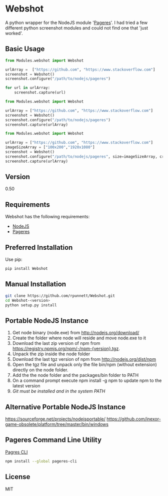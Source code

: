 # Webshot

A python wrapper for the NodeJS module '[Pageres]'. I had tried a few different python screenshot modules and could not find one that 'just worked'.


Basic Usage
----
```python
from Modules.webshot import Webshot

urlArray =  ["https://github.com", "https://www.stackoverflow.com"]
screenshot = Webshot()
screenshot.configure("/path/to/nodejs/pageres")

for url in urlArray:
    screenshot.capture(url)
```

```python
from Modules.webshot import Webshot

urlArray = ["https://github.com", "https://www.stackoverflow.com"]
screenshot = Webshot()
screenshot.configure("/path/to/nodejs/pageres")
screenshot.capture(urlArray)
```

```python
from Modules.webshot import Webshot

urlArray = ["https://github.com", "https://www.stackoverflow.com"]
imageSizeArray = ["100x200","1920x1080"]
screenshot = Webshot()
screenshot.configure("/path/to/nodejs/pageres", size=imageSizeArray, crop=True, imageFormat="jpg")
screenshot.capture(urlArray)
```


Version
----

0.50

Requirements
-----------

Webshot has the following requirements:

* [NodeJS]
* [Pageres]


Preferred Installation
--------------
Use pip: 
```sh
pip install Webshot
```

Manual Installation
--------------
```sh
git clone https://github.com/rpunnett/Webshot.git
cd Webshot-<version>
python setup.py install
```


Portable NodeJS Instance
--------------

1. Get node binary (node.exe) from http://nodejs.org/download/
2. Create the folder where node will reside and move node.exe to it
3. Download the last zip version of npm from https://registry.npmjs.org/npm/-/npm-{version}.tgz.
4. Unpack the zip inside the node folder
5. Download the last tgz version of npm from http://nodejs.org/dist/npm
6. Open the tgz file and unpack only the file bin/npm (without extension) directly on the node folder.
7. Add the the node folder and the packages/bin folder to PATH
8. On a command prompt execute npm install -g npm to update npm to the latest version
9. *Git must be installed and in the system PATH*


Alternative Portable NodeJS Instance
--------------

https://sourceforge.net/projects/nodejsportable/
https://github.com/inexor-game-obsolete/platform/tree/master/bin/windows



Pageres Command Line Utility
--------------

[Pagres CLI]

```sh
npm install --global pageres-cli
```

License
----

MIT



[robert punnett]:https://github.com/rpunnett
[NodeJS]:https://nodejs.org/en/
[Pageres]:https://github.com/sindresorhus/pageres
[Pagres CLI]:https://github.com/sindresorhus/pageres-cli